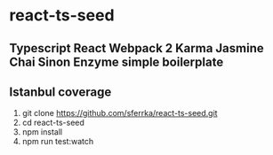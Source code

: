 # react-ts-seed

## Typescript React Webpack 2 Karma Jasmine Chai Sinon Enzyme simple boilerplate 
## Istanbul coverage

1. git clone https://github.com/sferrka/react-ts-seed.git
2. cd react-ts-seed
3. npm install
4. npm run test:watch